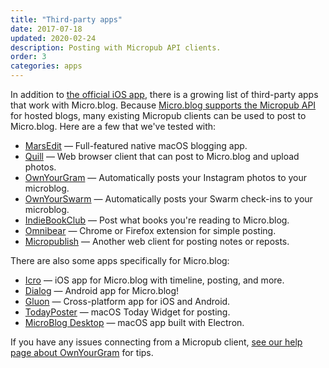 ```yaml
---
title: "Third-party apps"
date: 2017-07-18
updated: 2020-02-24
description: Posting with Micropub API clients.
order: 3
categories: apps
---
```

In addition to [the official iOS app](https://itunes.apple.com/us/app/micro-blog/id1253201335?ls=1&mt=8), there is a growing list of third-party apps that work with Micro.blog. Because [Micro.blog supports the Micropub API](/2017/api-posting/) for hosted blogs, many existing Micropub clients can be used to post to Micro.blog. Here are a few that we've tested with:

* [MarsEdit](/2015/using-marsedit/) — Full-featured native macOS blogging app.
* [Quill](https://quill.p3k.io/) — Web browser client that can post to Micro.blog and upload photos.
* [OwnYourGram](http://ownyourgram.com/) — Automatically posts your Instagram photos to your microblog.
* [OwnYourSwarm](https://ownyourswarm.p3k.io/) — Automatically posts your Swarm check-ins to your microblog.
* [IndieBookClub](https://indiebookclub.biz/) — Post what books you're reading to Micro.blog.
* [Omnibear](https://chrome.google.com/webstore/detail/omnibear/cjieakdeocmiimmphkfhdfbihhncoocn) — Chrome or Firefox extension for simple posting.
* [Micropublish](https://micropublish.net/) — Another web client for posting notes or reposts.

There are also some apps specifically for Micro.blog:

* [Icro](https://itunes.apple.com/us/app/icro/id1375296597?ls=1&mt=8) — iOS app for Micro.blog with timeline, posting, and more.
* [Dialog](https://dialogapp.net/) — Android app for Micro.blog!
* [Gluon](https://gluon.app/) — Cross-platform app for iOS and Android.
* [TodayPoster](https://github.com/bryanluby/TodayPoster) — macOS Today Widget for posting.
* [MicroBlog Desktop](http://matthewroach.me/micro-blog-desktop/) — macOS app built with Electron.

If you have any issues connecting from a Micropub client, [see our help page about OwnYourGram](/2017/instagram/) for tips.
